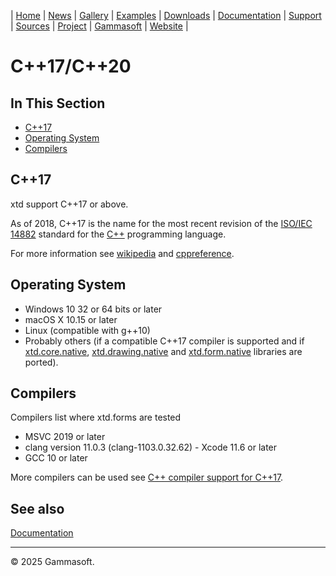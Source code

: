 | [Home](home.md) | [News](news.md) | [Gallery](gallery.md) | [Examples](examples.md) | [Downloads](downloads.md) | [Documentation](documentation.md) | [Support](support.md) | [Sources](https://github.com/gammasoft71/xtd) | [Project](https://sourceforge.net/projects/xtdpro/) | [Gammasoft](gammasoft.md) | [Website](https://gammasoft71.github.io/xtd) |

# C++17/C++20

## In This Section

* [C++17](#c++17)
* [Operating System](#operating-system)
* [Compilers](#compilers)

## C++17

xtd support C++17 or above.

As of 2018, C++17 is the name for the most recent revision of the [ISO/IEC 14882](https://en.wikipedia.org/wiki/ISO/IEC_14882) standard for the [C++](https://en.wikipedia.org/wiki/C%2B%2B) programming language.

For more information see [wikipedia](https://en.wikipedia.org/wiki/C%2B%2B17) and [cppreference](https://en.cppreference.com/).

## Operating System

* Windows 10 32 or 64 bits or later
* macOS X 10.15 or later
* Linux (compatible with g++10)
* Probably others (if a compatible C++17 compiler is supported and if [xtd.core.native](../src/xtd.core.native), [xtd.drawing.native](../src/xtd.drawing.native) and [xtd.form.native](../src/xtd.forms.native) libraries are ported).

## Compilers

Compilers list where xtd.forms are tested

* MSVC 2019 or later
* clang version 11.0.3 (clang-1103.0.32.62) - Xcode 11.6 or later
* GCC 10 or later

More compilers can be used see [C++ compiler support for C++17](https://en.cppreference.com/w/cpp/compiler_support#cpp17).

## See also

[Documentation](documentation.md)

______________________________________________________________________________________________

© 2025 Gammasoft.
